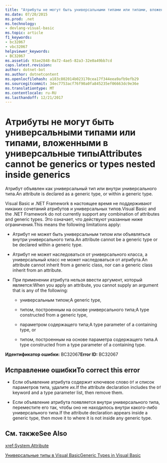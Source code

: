 ```yaml
---
title: "Атрибуты не могут быть универсальными типами или типами, вложенными в универсальные типы"
ms.date: 07/20/2015
ms.prod: .net
ms.technology:
- devlang-visual-basic
ms.topic: article
f1_keywords:
- bc32067
- vbc32067
helpviewer_keywords:
- BC32067
ms.assetid: 93ae2848-0a72-4ae5-82a3-32e0a49bb7cd
caps.latest.revision: 
author: dotnet-bot
ms.author: dotnetcontent
ms.openlocfilehash: a183c802014b023170cea17f344eea9afb9efb29
ms.sourcegitcommit: 34ec7753acf76f90a0fa845235ef06663dc9e36e
ms.translationtype: MT
ms.contentlocale: ru-RU
ms.lasthandoff: 12/21/2017
---
```

# <a name="attributes-cannot-be-generics-or-types-nested-inside-generics"></a><span data-ttu-id="73fc8-102">Атрибуты не могут быть универсальными типами или типами, вложенными в универсальные типы</span><span class="sxs-lookup"><span data-stu-id="73fc8-102">Attributes cannot be generics or types nested inside generics</span></span>
<span data-ttu-id="73fc8-103">Атрибут объявлен как универсальный тип или внутри универсального типа.</span><span class="sxs-lookup"><span data-stu-id="73fc8-103">An attribute is declared as a generic type, or within a generic type.</span></span>  
  
 <span data-ttu-id="73fc8-104">Visual Basic и .NET Framework в настоящее время не поддерживают никаких сочетаний атрибутов и универсальных типов.</span><span class="sxs-lookup"><span data-stu-id="73fc8-104">Visual Basic and the .NET Framework do not currently support any combination of attributes and generic types.</span></span> <span data-ttu-id="73fc8-105">Это означает, что действуют указанные ниже ограничения.</span><span class="sxs-lookup"><span data-stu-id="73fc8-105">This means the following limitations apply:</span></span>  
  
-   <span data-ttu-id="73fc8-106">Атрибут не может быть универсальным типом или объявляться внутри универсального типа.</span><span class="sxs-lookup"><span data-stu-id="73fc8-106">An attribute cannot be a generic type or be declared within a generic type.</span></span>  
  
-   <span data-ttu-id="73fc8-107">Атрибут не может наследоваться от универсального класса, а универсальный класс не может наследоваться от атрибута.</span><span class="sxs-lookup"><span data-stu-id="73fc8-107">An attribute cannot inherit from a generic class, nor can a generic class inherit from an attribute.</span></span>  
  
-   <span data-ttu-id="73fc8-108">При применении атрибута нельзя ввести аргумент, который является:</span><span class="sxs-lookup"><span data-stu-id="73fc8-108">When you apply an attribute, you cannot supply an argument that is any of the following:</span></span>  
  
    -   <span data-ttu-id="73fc8-109">универсальным типом;</span><span class="sxs-lookup"><span data-stu-id="73fc8-109">A generic type,</span></span>  
  
    -   <span data-ttu-id="73fc8-110">типом, построенным на основе универсального типа;</span><span class="sxs-lookup"><span data-stu-id="73fc8-110">A type constructed from a generic type,</span></span>  
  
    -   <span data-ttu-id="73fc8-111">параметром содержащего типа;</span><span class="sxs-lookup"><span data-stu-id="73fc8-111">A type parameter of a containing type, or</span></span>  
  
    -   <span data-ttu-id="73fc8-112">типом, построенным на основе параметра содержащего типа.</span><span class="sxs-lookup"><span data-stu-id="73fc8-112">A type constructed from a type parameter of a containing type.</span></span>  
  
 <span data-ttu-id="73fc8-113">**Идентификатор ошибки:** BC32067</span><span class="sxs-lookup"><span data-stu-id="73fc8-113">**Error ID:** BC32067</span></span>  
  
## <a name="to-correct-this-error"></a><span data-ttu-id="73fc8-114">Исправление ошибки</span><span class="sxs-lookup"><span data-stu-id="73fc8-114">To correct this error</span></span>  
  
-   <span data-ttu-id="73fc8-115">Если объявление атрибута содержит ключевое слово `Of` и список параметров типа, удалите их.</span><span class="sxs-lookup"><span data-stu-id="73fc8-115">If the attribute declaration includes the `Of` keyword and a type parameter list, then remove them.</span></span>  
  
-   <span data-ttu-id="73fc8-116">Если объявление атрибута появляется внутри универсального типа, переместите его так, чтобы оно не находилось внутри какого-либо универсального типа.</span><span class="sxs-lookup"><span data-stu-id="73fc8-116">If the attribute declaration appears inside a generic type, then move it to where it is not inside any generic type.</span></span>  
  
## <a name="see-also"></a><span data-ttu-id="73fc8-117">См. также</span><span class="sxs-lookup"><span data-stu-id="73fc8-117">See Also</span></span>  
 <xref:System.Attribute>  
   
 [<span data-ttu-id="73fc8-118">Универсальные типы в Visual Basic</span><span class="sxs-lookup"><span data-stu-id="73fc8-118">Generic Types in Visual Basic</span></span>](../../visual-basic/programming-guide/language-features/data-types/generic-types.md)
